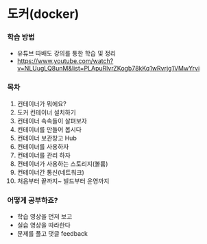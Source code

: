 # 도커(docker)

### 학습 방법

- 유튜브 따배도 강의를 통한 학습 및 정리
- https://www.youtube.com/watch?v=NLUugLQ8unM&list=PLApuRlvrZKogb78kKq1wRvrjg1VMwYrvi



### 목차

1. 컨테이너가 뭐에요?
2. 도커 컨테이너 설치하기
3. 컨테이너 속속들이 살펴보자
4. 컨테이너를 만들어 봅시다
5. 컨테이너 보관창고 Hub
6. 컨테이너를 사용하자
7. 컨테이너를 관리 하자
8. 컨테이너가 사용하는 스토리지(볼륨)
9. 컨테이너간 통신(네트워크)
10. 처음부터 끝까지~ 빌드부터 운영까지



### 어떻게 공부하죠?

- 학습 영상을 먼저 보고
- 실습 영상을 따라한다
- 문제를 풀고 댓글 feedback